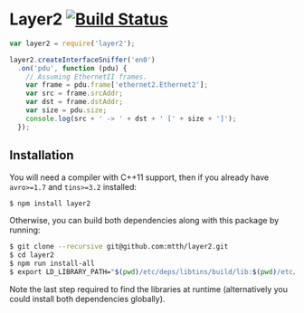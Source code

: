 # Layer2 [![Build Status](https://travis-ci.org/mtth/layer2.svg?branch=master)](https://travis-ci.org/mtth/layer2)

```javascript
var layer2 = require('layer2');

layer2.createInterfaceSniffer('en0')
  .on('pdu', function (pdu) {
    // Assuming EthernetII frames.
    var frame = pdu.frame['ethernet2.Ethernet2'];
    var src = frame.srcAddr;
    var dst = frame.dstAddr;
    var size = pdu.size;
    console.log(src + ' -> ' + dst + ' [' + size + ']');
  });
```


## Installation

You will need a compiler with C++11 support, then if you already have
`avro>=1.7` and `tins>=3.2` installed:

```bash
$ npm install layer2
```

Otherwise, you can build both dependencies along with this package by running:

```bash
$ git clone --recursive git@github.com:mtth/layer2.git
$ cd layer2
$ npm run install-all
$ export LD_LIBRARY_PATH="$(pwd)/etc/deps/libtins/build/lib:$(pwd)/etc/deps/avro/lang/c++/build:$LD_LIBRARY_PATH"
```

Note the last step required to find the libraries at runtime (alternatively you
could install both dependencies globally).
